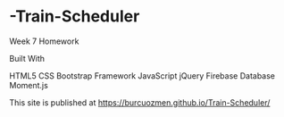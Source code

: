 # -Train-Scheduler
Week 7 Homework

Built With

HTML5
CSS
Bootstrap Framework
JavaScript
jQuery
Firebase Database
Moment.js


This site is published at https://burcuozmen.github.io/Train-Scheduler/
